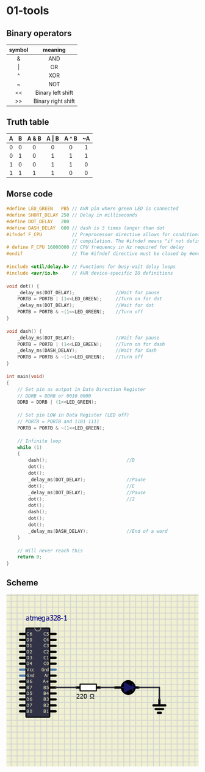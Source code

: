 # 01-tools

## Binary operators

| **symbol** | **meaning** |
| :-: | :-: | 
| & | AND |
| \| | OR | 
| ^ | XOR | 
| ~ | NOT | 
| << | Binary left shift | 
| >> | Binary right shift | 


## Truth table
| **A** | **B** | **A & B** | **A \| B** | **A ^ B** | **~A** |
| :-: | :-: | :-: | :-: | :-: | :-: |
| 0 | 0 | 0 | 0 | 0 | 1 |
| 0 | 1 | 0 | 1 | 1 | 1 |
| 1 | 0 | 0 | 1 | 1 | 0 |
| 1 | 1 | 1 | 1 | 0 | 0 |

## Morse code

```c
#define LED_GREEN   PB5 // AVR pin where green LED is connected
#define SHORT_DELAY 250 // Delay in milliseconds
#define DOT_DELAY   200
#define DASH_DELAY  600 // dash is 3 times longer than dot
#ifndef F_CPU           // Preprocessor directive allows for conditional
                        // compilation. The #ifndef means "if not defined".
# define F_CPU 16000000 // CPU frequency in Hz required for delay
#endif                  // The #ifndef directive must be closed by #endif

#include <util/delay.h> // Functions for busy-wait delay loops
#include <avr/io.h>     // AVR device-specific IO definitions

void dot() {
	_delay_ms(DOT_DELAY);				//Wait for pause
	PORTB = PORTB | (1<<LED_GREEN);		//Turn on for dot
	_delay_ms(DOT_DELAY);				//Wait for dot
	PORTB = PORTB & ~(1<<LED_GREEN);	//Turn off
}

void dash() {
	_delay_ms(DOT_DELAY);				//Wait for pause
	PORTB = PORTB | (1<<LED_GREEN);		//Turn on for dash
	_delay_ms(DASH_DELAY);				//Wait for dash
	PORTB = PORTB & ~(1<<LED_GREEN);	//Turn off
}

int main(void)
{
    // Set pin as output in Data Direction Register
    // DDRB = DDRB or 0010 0000
    DDRB = DDRB | (1<<LED_GREEN);

    // Set pin LOW in Data Register (LED off)
    // PORTB = PORTB and 1101 1111
    PORTB = PORTB & ~(1<<LED_GREEN);

    // Infinite loop
    while (1)
    {
		dash();								//D
		dot();
		dot();
		_delay_ms(DOT_DELAY);				//Pause
		dot();								//E
		_delay_ms(DOT_DELAY);				//Pause
		dot();								//2
		dot();
		dash();
		dot();
		dot();
		_delay_ms(DASH_DELAY);				//End of a word
    }

    // Will never reach this
    return 0;
}
```

## Scheme
![Scheme](images/Circuit.png)


